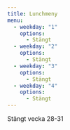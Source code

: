 ```yaml
---
title: Lunchmeny
menu:
  - weekday: "1"
    options:
      - Stängt
  - weekday: "2"
    options:
      - Stängt
  - weekday: "3"
    options:
      - Stängt
  - weekday: "4"
    options:
      - Stängt
---
```

Stängt vecka 28-31